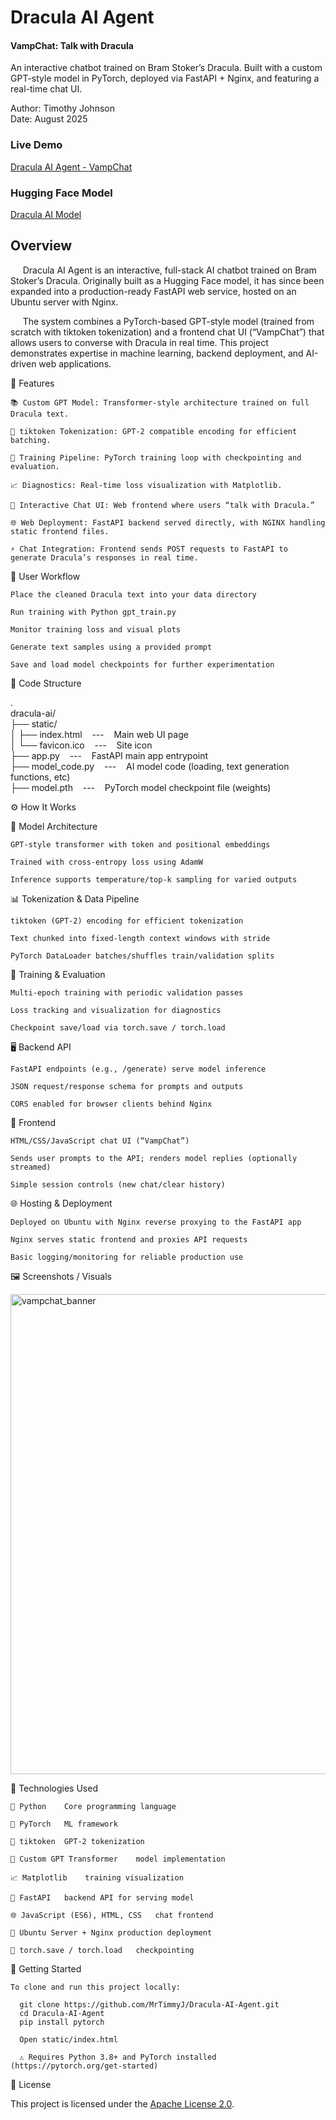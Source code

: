 # Dracula AI Agent
#### VampChat: Talk with Dracula

An interactive chatbot trained on Bram Stoker’s Dracula.
Built with a custom GPT-style model in PyTorch, deployed via FastAPI + Nginx, and featuring a real-time chat UI.

Author: Timothy Johnson <br>
Date: August 2025

### Live Demo

[Dracula AI Agent - VampChat](http://143.198.51.64/dracula-ai/)

### Hugging Face Model

[Dracula AI Model](https://huggingface.co/MrTimmyJ/Dracula/tree/main)

## Overview

&nbsp;&nbsp;&nbsp;&nbsp; Dracula AI Agent is an interactive, full-stack AI chatbot trained on Bram Stoker’s Dracula. Originally built as a Hugging Face model, it has since been expanded into a production-ready FastAPI web service, hosted on an Ubuntu server with Nginx.

&nbsp;&nbsp;&nbsp;&nbsp; The system combines a PyTorch-based GPT-style model (trained from scratch with tiktoken tokenization) and a frontend chat UI (“VampChat”) that allows users to converse with Dracula in real time. This project demonstrates expertise in machine learning, backend deployment, and AI-driven web applications.

🧩 Features

    📚 Custom GPT Model: Transformer-style architecture trained on full Dracula text.

    🔡 tiktoken Tokenization: GPT-2 compatible encoding for efficient batching.

    🔁 Training Pipeline: PyTorch training loop with checkpointing and evaluation.

    📈 Diagnostics: Real-time loss visualization with Matplotlib.

    🧛 Interactive Chat UI: Web frontend where users “talk with Dracula.”

    🌐 Web Deployment: FastAPI backend served directly, with NGINX handling static frontend files.  

    ⚡ Chat Integration: Frontend sends POST requests to FastAPI to generate Dracula’s responses in real time.

🔄 User Workflow

    Place the cleaned Dracula text into your data directory

    Run training with Python gpt_train.py

    Monitor training loss and visual plots

    Generate text samples using a provided prompt

    Save and load model checkpoints for further experimentation

📁 Code Structure

.<br>
dracula-ai/<br>
├── static/<br> 
│   ├── index.html &nbsp;&nbsp;&nbsp;---&nbsp;&nbsp;&nbsp; Main web UI page<br>
│   └── favicon.ico &nbsp;&nbsp;&nbsp;---&nbsp;&nbsp;&nbsp; Site icon<br>
├── app.py &nbsp;&nbsp;&nbsp;---&nbsp;&nbsp;&nbsp; FastAPI main app entrypoint<br>
├── model_code.py &nbsp;&nbsp;&nbsp;---&nbsp;&nbsp;&nbsp; AI model code (loading, text generation functions, etc)<br>
├── model.pth &nbsp;&nbsp;&nbsp;---&nbsp;&nbsp;&nbsp; PyTorch model checkpoint file (weights)<br>

⚙️ How It Works

🧠 Model Architecture

    GPT-style transformer with token and positional embeddings
    
    Trained with cross-entropy loss using AdamW
    
    Inference supports temperature/top-k sampling for varied outputs

📊 Tokenization & Data Pipeline

    tiktoken (GPT-2) encoding for efficient tokenization
    
    Text chunked into fixed-length context windows with stride
    
    PyTorch DataLoader batches/shuffles train/validation splits

🧪 Training & Evaluation

    Multi-epoch training with periodic validation passes
    
    Loss tracking and visualization for diagnostics
    
    Checkpoint save/load via torch.save / torch.load

🖥️ Backend API

    FastAPI endpoints (e.g., /generate) serve model inference
    
    JSON request/response schema for prompts and outputs
    
    CORS enabled for browser clients behind Nginx

💬 Frontend

    HTML/CSS/JavaScript chat UI (“VampChat”)
    
    Sends user prompts to the API; renders model replies (optionally streamed)
    
    Simple session controls (new chat/clear history)

🌐 Hosting & Deployment
    
    Deployed on Ubuntu with Nginx reverse proxying to the FastAPI app
    
    Nginx serves static frontend and proxies API requests
    
    Basic logging/monitoring for reliable production use

🖼️ Screenshots / Visuals

<img width="1024" height="768" alt="vampchat_banner" src="https://github.com/user-attachments/assets/73fd4f8f-6e22-4fd6-8626-e3e49db6d27a" />

🧰 Technologies Used

    🐍 Python	Core programming language
    
    🔦 PyTorch	ML framework
    
    🔡 tiktoken	GPT-2 tokenization
    
    🧠 Custom GPT Transformer	model implementation
    
    📈 Matplotlib	training visualization
    
    🚀 FastAPI	backend API for serving model
    
    🌐 JavaScript (ES6), HTML, CSS	chat frontend

    🐧 Ubuntu Server + Nginx	production deployment

    💾 torch.save / torch.load	checkpointing

🚀 Getting Started

    To clone and run this project locally:

      git clone https://github.com/MrTimmyJ/Dracula-AI-Agent.git
      cd Dracula-AI-Agent
      pip install pytorch

      Open static/index.html

      ⚠️ Requires Python 3.8+ and PyTorch installed (https://pytorch.org/get-started)

🪪 License

This project is licensed under the [Apache License 2.0](https://www.apache.org/licenses/LICENSE-2.0).
